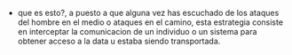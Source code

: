 - que es esto?, a puesto a que alguna vez has escuchado de los ataques del hombre en el medio o ataques en el camino, esta estrategia consiste en interceptar la comunicacion de un individuo o un sistema para obtener acceso a la data u estaba siendo transportada.